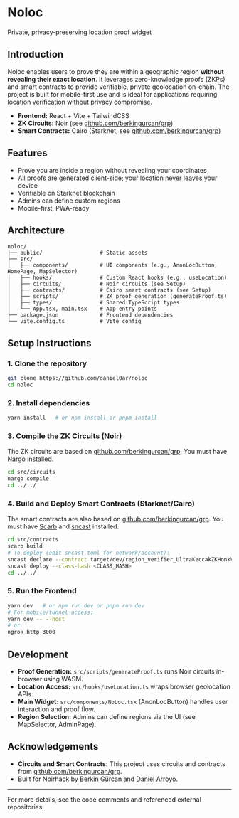 # Noloc

Private, privacy-preserving location proof widget

## Introduction
Noloc enables users to prove they are within a geographic region **without revealing their exact location**. It leverages zero-knowledge proofs (ZKPs) and smart contracts to provide verifiable, private geolocation on-chain. The project is built for mobile-first use and is ideal for applications requiring location verification without privacy compromise.

- **Frontend:** React + Vite + TailwindCSS
- **ZK Circuits:** Noir (see [github.com/berkingurcan/grp](https://github.com/berkingurcan/grp))
- **Smart Contracts:** Cairo (Starknet, see [github.com/berkingurcan/grp](https://github.com/berkingurcan/grp))

## Features
- Prove you are inside a region without revealing your coordinates
- All proofs are generated client-side; your location never leaves your device
- Verifiable on Starknet blockchain
- Admins can define custom regions
- Mobile-first, PWA-ready

## Architecture
```
noloc/
├── public/                  # Static assets
├── src/
│   ├── components/          # UI components (e.g., AnonLocButton, HomePage, MapSelector)
│   ├── hooks/               # Custom React hooks (e.g., useLocation)
│   ├── circuits/            # Noir circuits (see Setup)
│   ├── contracts/           # Cairo smart contracts (see Setup)
│   ├── scripts/             # ZK proof generation (generateProof.ts)
│   ├── types/               # Shared TypeScript types
│   └── App.tsx, main.tsx    # App entry points
├── package.json             # Frontend dependencies
└── vite.config.ts           # Vite config
```

## Setup Instructions
### 1. Clone the repository
```sh
git clone https://github.com/daniel0ar/noloc
cd noloc
```

### 2. Install dependencies
```sh
yarn install   # or npm install or pnpm install
```

### 3. Compile the ZK Circuits (Noir)
The ZK circuits are based on [github.com/berkingurcan/grp](https://github.com/berkingurcan/grp). You must have [Nargo](https://noir-lang.org/docs/getting_started/nargo_installation/) installed.

```sh
cd src/circuits
nargo compile
cd ../../
```

### 4. Build and Deploy Smart Contracts (Starknet/Cairo)
The smart contracts are also based on [github.com/berkingurcan/grp](https://github.com/berkingurcan/grp). You must have [Scarb](https://docs.swmansion.com/scarb/) and [sncast](https://github.com/foundry-rs/starknet-foundry/tree/main/crates/sncast) installed.

```sh
cd src/contracts
scarb build
# To deploy (edit sncast.toml for network/account):
sncast declare --contract target/dev/region_verifier_UltraKeccakZKHonkVerifier.contract_class.json
sncast deploy --class-hash <CLASS_HASH>
cd ../../
```

### 5. Run the Frontend
```sh
yarn dev   # or npm run dev or pnpm run dev
# For mobile/tunnel access:
yarn dev -- --host
# or
ngrok http 3000
```

## Development
- **Proof Generation:** `src/scripts/generateProof.ts` runs Noir circuits in-browser using WASM.
- **Location Access:** `src/hooks/useLocation.ts` wraps browser geolocation APIs.
- **Main Widget:** `src/components/NoLoc.tsx` (AnonLocButton) handles user interaction and proof flow.
- **Region Selection:** Admins can define regions via the UI (see MapSelector, AdminPage).

## Acknowledgements
- **Circuits and Smart Contracts:** This project uses circuits and contracts from [github.com/berkingurcan/grp](https://github.com/berkingurcan/grp).
- Built for Noirhack by [Berkin Gürcan](https://github.com/berkingurcan) and [Daniel Arroyo](https://github.com/daniel0ar).

---
For more details, see the code comments and referenced external repositories.
